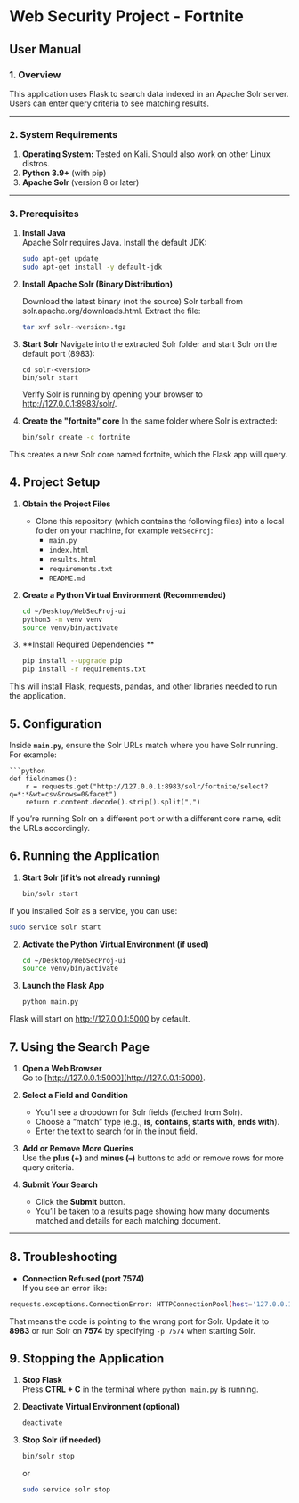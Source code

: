 # Web Security Project - Fortnite

## User Manual

### 1. Overview

This application uses Flask to search data indexed in an Apache Solr server. Users can enter query criteria to see matching results.

---

### 2. System Requirements

1. **Operating System:** Tested on Kali. Should also work on other Linux distros.  
2. **Python 3.9+** (with pip)  
3. **Apache Solr** (version 8 or later)

---

### 3. Prerequisites

1. **Install Java**  
   Apache Solr requires Java. Install the default JDK:
   ```bash
   sudo apt-get update
   sudo apt-get install -y default-jdk

2. **Install Apache Solr (Binary Distribution)**

   Download the latest binary (not the source) Solr tarball from solr.apache.org/downloads.html.
    Extract the file:
   ```bash
   tar xvf solr-<version>.tgz

3. **Start Solr**
   Navigate into the extracted Solr folder and start Solr on the default port (8983):
   
       cd solr-<version>
       bin/solr start
   Verify Solr is running by opening your browser to http://127.0.0.1:8983/solr/.

4. **Create the "fortnite" core**
   In the same folder where Solr is extracted:
   ```bash
   bin/solr create -c fortnite
  This creates a new Solr core named fortnite, which the Flask app will query.

## 4. Project Setup

1. **Obtain the Project Files**  
   - Clone this repository (which contains the following files) into a local folder on your machine, for example `WebSecProj`:
     - `main.py`
     - `index.html`
     - `results.html`
     - `requirements.txt`
     - `README.md`

2. **Create a Python Virtual Environment (Recommended)**  
   ```bash
   cd ~/Desktop/WebSecProj-ui
   python3 -m venv venv
   source venv/bin/activate

3. **Install Required Dependencies **
   ```bash
   pip install --upgrade pip
   pip install -r requirements.txt
  This will install Flask, requests, pandas, and other libraries needed to run the application.

## 5. Configuration

Inside **`main.py`**, ensure the Solr URLs match where you have Solr running. For example:

    ```python
    def fieldnames():
        r = requests.get("http://127.0.0.1:8983/solr/fortnite/select?q=*:*&wt=csv&rows=0&facet")
        return r.content.decode().strip().split(",")
If you’re running Solr on a different port or with a different core name, edit the URLs accordingly.

## 6. Running the Application

1. **Start Solr (if it’s not already running)**
   ```bash
   bin/solr start
   ```
If you installed Solr as a service, you can use:
  ```bash
  sudo service solr start
 ```

2. **Activate the Python Virtual Environment (if used)**
   ```bash
   cd ~/Desktop/WebSecProj-ui
   source venv/bin/activate

3. **Launch the Flask App**
   ```bash
   python main.py
Flask will start on http://127.0.0.1:5000 by default.

## 7. Using the Search Page

1. **Open a Web Browser**  
   Go to [http://127.0.0.1:5000](http://127.0.0.1:5000).

2. **Select a Field and Condition**  
   - You’ll see a dropdown for Solr fields (fetched from Solr).
   - Choose a “match” type (e.g., **is**, **contains**, **starts with**, **ends with**).
   - Enter the text to search for in the input field.

3. **Add or Remove More Queries**  
   Use the **plus (+)** and **minus (–)** buttons to add or remove rows for more query criteria.

4. **Submit Your Search**  
   - Click the **Submit** button.
   - You’ll be taken to a results page showing how many documents matched and details for each matching document.

---

## 8. Troubleshooting

- **Connection Refused (port 7574)**  
  If you see an error like:
```bash
requests.exceptions.ConnectionError: HTTPConnectionPool(host='127.0.0.1', port=7574)...
```
That means the code is pointing to the wrong port for Solr. Update it to **8983** or run Solr on **7574** by specifying `-p 7574` when starting Solr.

## 9. Stopping the Application

1. **Stop Flask**  
   Press **CTRL + C** in the terminal where `python main.py` is running.

2. **Deactivate Virtual Environment (optional)**  
   ```bash
   deactivate

3. **Stop Solr (if needed)**
    ```bash
    bin/solr stop
    ```
    or
   ```bash
   sudo service solr stop
   ```
